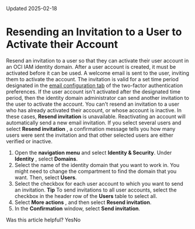 Updated 2025-02-18
# Resending an Invitation to a User to Activate their Account
Resend an invitation to a user so that they can activate their user account in an OCI IAM identity domain.
After a user account is created, it must be activated before it can be used. A welcome email is sent to the user, inviting them to activate the account. The invitation is valid for a set time period designated in the [email configuration tab](https://docs.oracle.com/en-us/iaas/Content/Identity/mfa/configure-email-settings.htm#configure-email-settings "Configure settings in an identity domain in IAM to send a one-time passcode \(OTP\) to a user's primary email address.") of the two-factor authentication preferences.
If the user account isn't activated after the designated time period, then the identity domain administrator can send another invitation to the user to activate the account.
You can't resend an invitation to a user who has already activated their account, or whose account is inactive. In these cases, **Resend invitation** is unavailable. Reactivating an account will automatically send a new email invitation.
If you select several users and select **Resend invitation** , a confirmation message tells you how many users were sent the invitation and that other selected users are either verified or inactive.
  1. Open the **navigation menu** and select **Identity & Security**. Under **Identity** , select **Domains**.
  2. Select the name of the identity domain that you want to work in. You might need to change the compartment to find the domain that you want. Then, select **Users**.
  3. Select the checkbox for each user account to which you want to send an invitation.
**Tip** To send invitations to all user accounts, select the checkbox in the header row of the **Users** table to select all.
  4. Select **More actions** , and then select **Resend invitation**.
  5. In the **Confirmation** window, select **Send invitation**.


Was this article helpful?
YesNo

